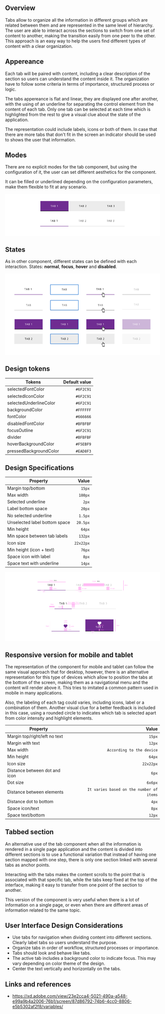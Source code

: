 ## Overview

Tabs allow to organize all the information in different groups which are related between them and are represented in the same level of hierarchy. The user are able to interact across the sections to switch from one set of content to another, making the transition easily from one peer to the other.
This approach is an easy way to help the users find different types of content with a clear organization.

## Appereance

Each tab will be paired with content, including a clear description of the section so users can understand the content inside it. The organization have to follow some criteria in terms of importance, structured process or logic.

The tabs appereance is flat and linear, they are displayed one after another, with the using of an underline for separating the control element from the content of each tab. Only one tab can be selected at each time which is highlighted from the rest to give a visual clue about the state of the application.

The representation could include labels, icons or both of them.
In case that there are more tabs that don't fit in the screen an indicator should be used to shows the user that information.

## Modes

There are no explicit modes for the tab component, but using the configuration of it, the user can set different aesthetics for the component.

It can be filled or underlined depending on the configuration parameters, make them flexible to fit at any scenario.

![Tabs modes](images/tabs_modes.png)

## States

As in other component, different states can be defined with each interaction.
States: **normal**, **focus**, **hover** and **disabled**.

![Tabs basic state](images/tabs_states.png)

## Design tokens

| Tokens                 | Default value |
| ---------------------- | ------------: |
| selectedFontColor      |     `#6F2C91` |
| selectedIconColor      |     `#6F2C91` |
| selectedUnderlineColor |     `#6F2C91` |
| backgroundColor        |     `#FFFFFF` |
| fontColor              |     `#666666` |
| disabledFontColor      |     `#BFBFBF` |
| focusOutline           |     `#6F2C91` |
| divider                |     `#BFBFBF` |
| hoverBackgroundColor   |     `#F5EBF9` |
| pressedBackgroundColor |     `#EAD8F3` |

## Design Specifications

| Property                      |     Value |
| ----------------------------- | --------: |
| Margin top/bottom             |    `15px` |
| Max width                     |   `180px` |
| Selected underline            |     `2px` |
| Label bottom space            |    `20px` |
| No selected underline         |   `1.5px` |
| Unselected label bottom space |  `20.5px` |
| Min height                    |    `64px` |
| Min space between tab labels  |   `132px` |
| Icon size                     | `22x22px` |
| Min height (icon + text)      |    `76px` |
| Space icon with label         |     `8px` |
| Space text with underline     |    `14px` |

![Tabs specs](images/tabs_specs.png)

## Responsive version for mobile and tablet

The representation of the component for mobile and tablet can follow the same visual approach that for desktop, however, there is an alternative representation for this type of devices which allow to position the tabs at the bottom of the screen, making them as a navigational menu and the content will render above it. This tries to imitated a common pattern used in mobile in many applications.

Also, the labeling of each tag could varies, including icons, label or a combination of them. Another visual clue for a better feedback is included in this case, using a rounded circle to indicates which tab is selected apart from color intensity and highlight elements.

| Property                      |                                    Value |
| ----------------------------- | ---------------------------------------: |
| Margin top/right/left no text |                                   `15px` |
| Margin with text              |                                   `12px` |
| Max width                     |                `According to the device` |
| Min height                    |                                   `64px` |
| Icon size                     |                                `22x22px` |
| Distance between dot and icon |                                    `6px` |
| Dot size                      |                                  `6x6px` |
| Distance between elements     | `It varies based on the number of items` |
| Distance dot to bottom        |                                    `4px` |
| Space icon/text               |                                    `8px` |
| Space text/bottom             |                                   `12px` |

## Tabbed section

An alternative use of the tab component when all the information is rendered in a single page application and the content is divided into different sections is to use a functional variation that instead of having one section mapped with one step, there is only one section linked with several tabs as anchor points.

Interacting with the tabs makes the content scrolls to the point that is associated with that specific tab, while the tabs keep fixed at the top of the interface, making it easy to transfer from one point of the section to another.

This version of the component is very useful when there is a lot of information on a single page, or even when there are different areas of information related to the same topic.

## User Interface Design Considerations

- Use tabs for navigation when dividing content into different sections. Clearly label tabs so users understand the purpose.
- Organize tabs in order of workflow, structured processes or importance.
- Tabs should look and behave like tabs.
- The active tab includes a background color to indicate focus. This may vary depending on color theme of the design.
- Center the text vertically and horizontally on the tabs.

## Links and references

- https://xd.adobe.com/view/23e2cca4-5021-490a-a548-e99a9b4a2006-76b1/screen/87d86792-74b6-4cc0-8806-e5b5302af2f8/variables/

